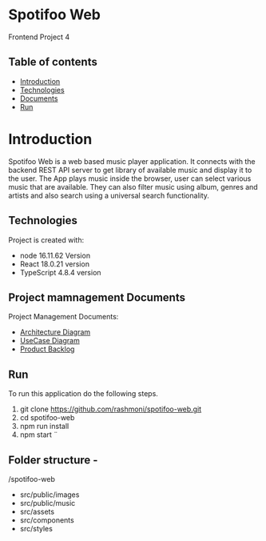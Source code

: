 # Spotifoo Web
Frontend Project 4


## Table of contents
* [Introduction](#introduction)
* [Technologies](#technologies)
* [Documents](#documents)
* [Run](#run)


# Introduction
Spotifoo Web is a web based music player application. It connects with the backend REST API server to get library of available music and display it to the user.
The App plays music inside the browser, user can select various music that are available.
They can also filter music using album, genres and artists and also search using a universal search functionality.


## Technologies
Project is created with:
* node 16.11.62 Version
* React 18.0.21 version
* TypeScript 4.8.4 version

## Project mamnagement Documents
Project Management Documents:
- [Architecture Diagram](https://github.com/rashmoni/abc/)
- [UseCase Diagram](https://github.com/rashmoni/abc)
- [Product Backlog](https://github.com/rashmoni/abc)

## Run
To run this application do the following steps.
1. git clone https://github.com/rashmoni/spotifoo-web.git
2. cd spotifoo-web
3. npm run install
4. npm start
¨
## Folder structure -
/spotifoo-web
- src/public/images
- src/public/music
- src/assets
- src/components
- src/styles
